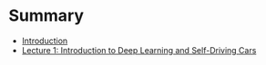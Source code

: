 # Summary

* [Introduction](README.md)
* [Lecture 1: Introduction to Deep Learning and Self-Driving Cars](chapter1.md)


